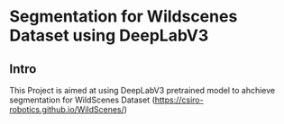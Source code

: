 # Segmentation for Wildscenes Dataset using DeepLabV3

## Intro
This Project is aimed at using DeepLabV3 pretrained model to ahchieve segmentation for WildScenes Dataset (https://csiro-robotics.github.io/WildScenes/)

## 